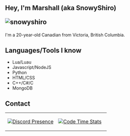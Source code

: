 ## Hey, I'm Marshall (aka SnowyShiro)<p align="left"><img src="https://komarev.com/ghpvc/?username=snowyshiro&label=Profile%20views&color=0e75b6&style=flat" alt="snowyshiro"/></p>
I'm a 20-year-old Canadian from Victoria, British Columbia.
## Languages/Tools I know
- Lua/Luau
- Javascript/NodeJS
- Python
- HTML/CSS
- C++/C#/C
- MongoDB
## Contact
<table width='100%'style='border:0px solid #0D1117'>
  <td width='50%'>
    
[![Discord Presence](https://lanyard.cnrad.dev/api/334191170060288010)](https://discord.com/users/334191170060288010)
  </td>
  <td width='50%'>
    
[![Code Time Stats](https://github-readme-stats.vercel.app/api/wakatime?username=SnowyShiro&show_icons=true&langs_count=5&bg_color=1A1C1F&text_color=CCC&title_color=804CA0&hide_border=true)]()
  </td>
</table>
